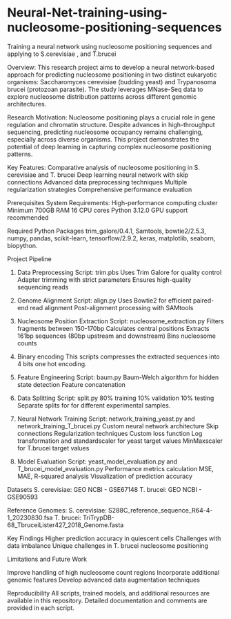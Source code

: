 # Neural-Net-training-using-nucleosome-positioning-sequences
Training a neural network using nucleosome positioning sequences and applying to S.cerevisiae , and T.brucei

Overview:
This research project aims to develop a neural network-based approach for predicting nucleosome positioning in two distinct eukaryotic organisms: Saccharomyces cerevisiae (budding yeast) and Trypanosoma brucei (protozoan parasite). The study leverages MNase-Seq data to explore nucleosome distribution patterns across different genomic architectures.

Research Motivation:
Nucleosome positioning plays a crucial role in gene regulation and chromatin structure. Despite advances in high-throughput sequencing, predicting nucleosome occupancy remains challenging, especially across diverse organisms. This project demonstrates the potential of deep learning in capturing complex nucleosome positioning patterns.

Key Features:
Comparative analysis of nucleosome positioning in S. cerevisiae and T. brucei
Deep learning neural network with skip connections
Advanced data preprocessing techniques
Multiple regularization strategies
Comprehensive performance evaluation

Prerequisites
System Requirements:
High-performance computing cluster
Minimum 700GB RAM
16 CPU cores
Python 3.12.0
GPU support recommended

Required Python Packages
trim_galore/0.4.1,
Samtools,
bowtie2/2.5.3,
numpy,
pandas,
scikit-learn,
tensorflow/2.9.2,
keras,
matplotlib,
seaborn,
biopython.

Project Pipeline
1. Data Preprocessing
Script: trim.pbs
Uses Trim Galore for quality control
Adapter trimming with strict parameters
Ensures high-quality sequencing reads

2. Genome Alignment
Script: align.py
Uses Bowtie2 for efficient paired-end read alignment
Post-alignment processing with SAMtools

3. Nucleosome Position Extraction
Script: nucleosome_extraction.py
Filters fragments between 150-170bp
Calculates central positions
Extracts 161bp sequences (80bp upstream and downstream)
Bins nucleosome counts

4. Binary encoding
This scripts compresses the extracted sequences into 4 bits one hot encoding. 

6. Feature Engineering
Script: baum.py
Baum-Welch algorithm for hidden state detection
Feature concatenation

5. Data Splitting
Script: split.py
80% training
10% validation
10% testing
Separate splits for for different experimental samples.

6. Neural Network Training
Script: network_training_yeast.py and network_training_T_brucei.py
Custom neural network architecture
Skip connections
Regularization techniques
Custom loss function
Log transformation and standardscaler for yeast target values
MinMaxscaler for T.brucei target values

8. Model Evaluation
Script: yeast_model_evaluation.py and T_brucei_model_evaluation.py
Performance metrics calculation
MSE, MAE, R-squared analysis
Visualization of prediction accuracy

Datasets
S. cerevisiae: GEO NCBI - GSE67148
T. brucei: GEO NCBI - GSE90593

Reference Genomes:
S. cerevisiae: S288C_reference_sequence_R64-4-1_20230830.fsa
T. brucei: TriTrypDB-68_TbruceiLister427_2018_Genome.fasta

Key Findings
Higher prediction accuracy in quiescent cells
Challenges with data imbalance
Unique challenges in T. brucei nucleosome positioning

Limitations and Future Work

Improve handling of high nucleosome count regions
Incorporate additional genomic features
Develop advanced data augmentation techniques

Reproducibility
All scripts, trained models, and additional resources are available in this repository. Detailed documentation and comments are provided in each script.


